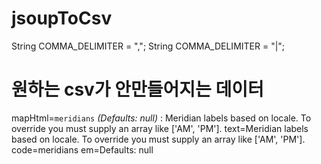 # jsoupToCsv


String COMMA_DELIMITER  = ",";
String COMMA_DELIMITER  = "|";

원하는 csv가 안만들어지는 데이터
=========================
mapHtml=<code>meridians</code> <em>(Defaults: null)</em> : Meridian labels based on locale. To override you must supply an array like ['AM', 'PM'].
text=Meridian labels based on locale. To override you must supply an array like ['AM', 'PM'].
code=meridians
em=Defaults: null
